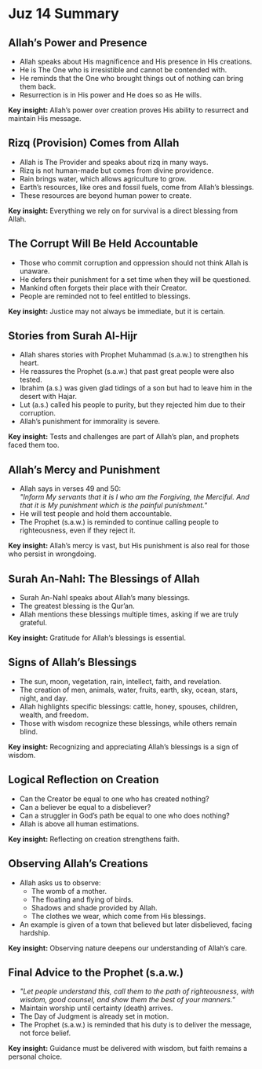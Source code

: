 # Juz 14 Summary

## Allah’s Power and Presence
- Allah speaks about His magnificence and His presence in His creations.
- He is The One who is irresistible and cannot be contended with.
- He reminds that the One who brought things out of nothing can bring them back.
- Resurrection is in His power and He does so as He wills.

**Key insight:** Allah’s power over creation proves His ability to resurrect and maintain His message.

## Rizq (Provision) Comes from Allah
- Allah is The Provider and speaks about rizq in many ways.
- Rizq is not human-made but comes from divine providence.
- Rain brings water, which allows agriculture to grow.
- Earth’s resources, like ores and fossil fuels, come from Allah’s blessings.
- These resources are beyond human power to create.

**Key insight:** Everything we rely on for survival is a direct blessing from Allah.

## The Corrupt Will Be Held Accountable
- Those who commit corruption and oppression should not think Allah is unaware.
- He defers their punishment for a set time when they will be questioned.
- Mankind often forgets their place with their Creator.
- People are reminded not to feel entitled to blessings.

**Key insight:** Justice may not always be immediate, but it is certain.

## Stories from Surah Al-Hijr
- Allah shares stories with Prophet Muhammad (s.a.w.) to strengthen his heart.
- He reassures the Prophet (s.a.w.) that past great people were also tested.
- Ibrahim (a.s.) was given glad tidings of a son but had to leave him in the desert with Hajar.
- Lut (a.s.) called his people to purity, but they rejected him due to their corruption.
- Allah’s punishment for immorality is severe.

**Key insight:** Tests and challenges are part of Allah’s plan, and prophets faced them too.

## Allah’s Mercy and Punishment
- Allah says in verses 49 and 50:  
  *"Inform My servants that it is I who am the Forgiving, the Merciful. And that it is My punishment which is the painful punishment."*
- He will test people and hold them accountable.
- The Prophet (s.a.w.) is reminded to continue calling people to righteousness, even if they reject it.

**Key insight:** Allah’s mercy is vast, but His punishment is also real for those who persist in wrongdoing.

## Surah An-Nahl: The Blessings of Allah
- Surah An-Nahl speaks about Allah’s many blessings.
- The greatest blessing is the Qur’an.
- Allah mentions these blessings multiple times, asking if we are truly grateful.

**Key insight:** Gratitude for Allah’s blessings is essential.

## Signs of Allah’s Blessings
- The sun, moon, vegetation, rain, intellect, faith, and revelation.
- The creation of men, animals, water, fruits, earth, sky, ocean, stars, night, and day.
- Allah highlights specific blessings: cattle, honey, spouses, children, wealth, and freedom.
- Those with wisdom recognize these blessings, while others remain blind.

**Key insight:** Recognizing and appreciating Allah’s blessings is a sign of wisdom.

## Logical Reflection on Creation
- Can the Creator be equal to one who has created nothing?
- Can a believer be equal to a disbeliever?
- Can a struggler in God’s path be equal to one who does nothing?
- Allah is above all human estimations.

**Key insight:** Reflecting on creation strengthens faith.

## Observing Allah’s Creations
- Allah asks us to observe:
  - The womb of a mother.
  - The floating and flying of birds.
  - Shadows and shade provided by Allah.
  - The clothes we wear, which come from His blessings.
- An example is given of a town that believed but later disbelieved, facing hardship.

**Key insight:** Observing nature deepens our understanding of Allah’s care.

## Final Advice to the Prophet (s.a.w.)
- *"Let people understand this, call them to the path of righteousness, with wisdom, good counsel, and show them the best of your manners."*
- Maintain worship until certainty (death) arrives.
- The Day of Judgment is already set in motion.
- The Prophet (s.a.w.) is reminded that his duty is to deliver the message, not force belief.

**Key insight:** Guidance must be delivered with wisdom, but faith remains a personal choice.
